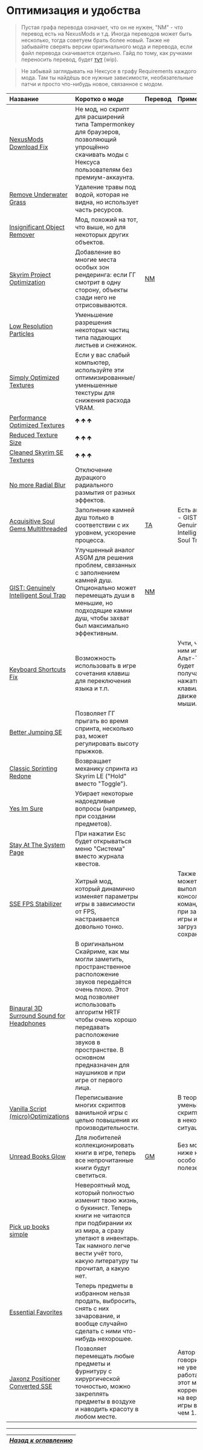 # Оптимизация и удобства

> Пустая графа перевода означает, что он не нужен, "NM" - что перевод есть на NexusMods и т.д. Иногда переводов может быть несколько, тогда советуем брать более новый. Также не забывайте сверять версии оригинального мода и перевода, если файл перевода скачивается отдельно. Гайд по тому, как ручками переносить перевод, будет [тут](https://youtu.be/dQw4w9WgXcQ) (wip).

> Не забывай заглядывать на Нексусе в графу Requirements каждого мода. Там ты найдёшь все нужные зависимости, необязательные патчи и просто что-нибудь новое, связанное с модом.

| Название | Коротко о моде | Перевод | Примечания |
| :------- | :------------- | :------ | :--------- |
| [NexusMods Download Fix](https://github.com/randomtdev/nexusmods_downloadfix) | Не мод, но скрипт для расширений типа Tampermonkey для браузеров, позволяющий упрощённо скачивать моды с Нексуса пользователям без премиум-аккаунта. | | |
| [Remove Underwater Grass](https://www.nexusmods.com/skyrimspecialedition/mods/8734) | Удаление травы под водой, которая не видна, но использует часть ресурсов. | | |
| [Insignificant Object Remover](https://www.nexusmods.com/skyrimspecialedition/mods/3354) | Мод, похожий на тот, что выше, но для некоторых других объектов. | | |
| [Skyrim Project Optimization](https://www.nexusmods.com/skyrimspecialedition/mods/14084) | Добавление во многие места особых зон рендеринга: если ГГ смотрит в одну сторону, объекты сзади него не отрисовываются. | [NM](https://www.nexusmods.com/skyrimspecialedition/mods/36586) | |
| [Low Resolution Particles](https://www.nexusmods.com/skyrimspecialedition/mods/2388) | Уменьшение разрешения некоторых частиц типа падающих листьев и снежинок. | | |
| [Simply Optimized Textures](https://www.nexusmods.com/skyrimspecialedition/mods/3858) | Если у вас слабый компьютер, используйте эти оптимизированные/уменьшенные текстуры для снижения расхода VRAM. | | |
| [Performance Optimized Textures](https://www.nexusmods.com/skyrimspecialedition/mods/21166) | 🡹 🡹 🡹 | | |
| [Reduced Texture Size](https://www.nexusmods.com/skyrimspecialedition/mods/2865) | 🡹 🡹 🡹 | | |
| [Cleaned Skyrim SE Textures](https://www.nexusmods.com/skyrimspecialedition/mods/38775) | 🡹 🡹 🡹 | | |
| [No more Radial Blur](https://www.nexusmods.com/skyrimspecialedition/mods/1265) | Отключение дурацкого радиального размытия от разных эффектов. | | |
| [Acquisitive Soul Gems Multithreaded](https://www.nexusmods.com/skyrimspecialedition/mods/1469) | Заполнение камней душ только в соответствии с их уровнем, ускорение процесса. | [TA](https://tesall.ru/files/modi-dlya-skyrim/geimplei-i-izmeneniya/8776-mnogopotochnoe-raspredelenie-dush) | Есть аналог - GIST: Genuinely Intelligent Soul Trap. |
| [GIST: Genuinely Intelligent Soul Trap](https://www.nexusmods.com/skyrimspecialedition/mods/15755) | Улучшенный аналог ASGM для решения проблем, связанных с заполнением камней душ. Опционально может перемещать души в меньшие, но подходящие камни душ, чтобы захват был максимально эффективным. | [NM](https://www.nexusmods.com/skyrimspecialedition/mods/27501) | |
| [Keyboard Shortcuts Fix](https://www.nexusmods.com/skyrimspecialedition/mods/3620) | Возможность использовать в игре сочетания клавиш для переключения языка и т.п. | | Учти, что с ним игра в Альт-Табе будет получать нажатия клавиш и движения мыши. |
| [Better Jumping SE](https://www.nexusmods.com/skyrimspecialedition/mods/18967) | Позволяет ГГ прыгать во время спринта, несколько раз, может регулировать высоту прыжков. | | |
| [Classic Sprinting Redone](https://www.nexusmods.com/skyrimspecialedition/mods/20166) | Возвращает механику спринта из Skyrim LE ("Hold" вместо "Toggle"). | | |
| [Yes Im Sure](https://www.nexusmods.com/skyrimspecialedition/mods/24898) | Убирает некоторые надоедливые вопросы (например, при создании предметов). | | |
| [Stay At The System Page](https://www.nexusmods.com/skyrimspecialedition/mods/19832) | При нажатии Esc будет открываться меню "Система" вместо журнала квестов. | | |
| [SSE FPS Stabilizer](https://www.nexusmods.com/skyrimspecialedition/mods/38438) | Хитрый мод, который динамично изменяет параметры игры в зависимости от FPS, настраивается довольно тонко. | | Также может выполнять консольные команды при запуске игры и при загрузке сохранения. |
| [Binaural 3D Surround Sound for Headphones](https://www.nexusmods.com/skyrimspecialedition/mods/26916) | В оригинальном Скайриме, как мы могли заметить, пространственное расположение звуков передаётся очень плохо. Этот мод позволяет использовать алгоритм HRTF чтобы очень хорошо передавать расположение звуков в пространстве. В основном предназначен для наушников и при игре от первого лица. | | |
| [Vanilla Script (micro)Optimizations](https://www.nexusmods.com/skyrimspecialedition/mods/54061) | Переписывание многих скриптов ванильной игры с целью повышения их производительности. | | В теории уменьшает скрипт-лаг в некоторых ситуациях. |
| [Unread Books Glow](https://www.nexusmods.com/skyrimspecialedition/mods/1296/) | Для любителей коллекционировать книги в игре, теперь все непрочитанные книги будут светиться. | [GM](https://gamer-mods.ru/load/skyrim_se/interfejs/unread_books_glow_sse/154-1-0-4795) | Без мода ниже не особо полезен. |
| [Pick up books simple](https://www.nexusmods.com/skyrimspecialedition/mods/2453) | Невероятный мод, который полностью изменит твою жизнь, о букинист. Теперь книги не читаются при подбирании их из мира, а сразу улетают в инвентарь. Так намного легче вести учёт того, какую литературу ты прочитал, а какую нет. | | |
| [Essential Favorites](https://www.nexusmods.com/skyrimspecialedition/mods/42997) | Теперь предметы в избранном нельзя продать, выбросить, снять с них зачарование, и вообще случайно сделать с ними что-нибудь нехорошее. | | |
| [Jaxonz Positioner Converted SSE](https://www.nexusmods.com/skyrimspecialedition/mods/13090) | Позволяет перемещать любые предметы и фурнитуру с хирургической точностью, можно закреплять предметы в воздухе и наводить красоту в любом месте. | | Автор говорит, что не уверен, работает ли этот мод корректно на версии игры выше, чем 1.5.73. |

------

|[*Назад к оглавлению*](../01_Оглавление.md)|
|:---:|
